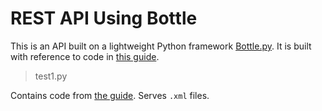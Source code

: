 REST API Using Bottle
=====================

This is an API built on a lightweight Python framework [Bottle.py](http://bottlepy.org/docs/dev/index.html). It is built with reference to code in [this guide](http://gotofritz.net/blog/weekly-challenge/restful-python-api-bottle/). 

>test1.py

Contains code from [the guide](http://gotofritz.net/blog/weekly-challenge/restful-python-api-bottle/). Serves `.xml` files. 